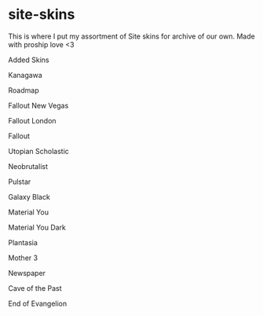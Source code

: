 # site-skins

This is where I put my assortment of Site skins for archive of our own. Made with proship love <3

Added Skins

Kanagawa



Roadmap

  Fallout New Vegas

  Fallout London

Fallout 

Utopian Scholastic

Neobrutalist

Pulstar

Galaxy Black

Material You

Material You Dark

Plantasia

Mother 3

Newspaper

Cave of the Past

End of Evangelion

